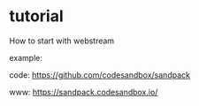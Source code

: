 # tutorial
How to start with webstream

example:

code:
https://github.com/codesandbox/sandpack

www:
https://sandpack.codesandbox.io/